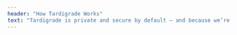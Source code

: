 ```yaml
---
header: "How Tardigrade Works"
text: "Tardigrade is private and secure by default – and because we’re decentralized,  downtime and data breaches are a thing of the past."
---
```


